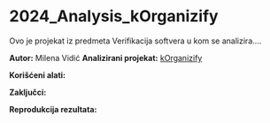 # 2024_Analysis_kOrganizify

Ovo je projekat iz predmeta Verifikacija softvera u kom se analizira....

**Autor:** Milena Vidić
**Analizirani projekat:** [kOrganizify](https://gitlab.com/matf-bg-ac-rs/course-rs/projects-2023-2024/kOrganizify)

**Korišćeni alati:**


**Zaključci:**


**Reprodukcija rezultata:**

